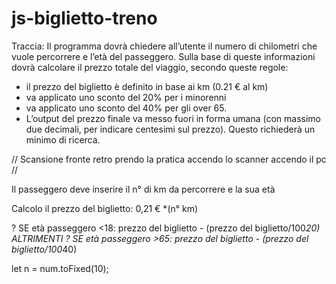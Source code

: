 # js-biglietto-treno

Traccia: Il programma dovrà chiedere all’utente il numero di chilometri che vuole percorrere e l’età del passeggero. Sulla base di queste informazioni dovrà calcolare il prezzo totale del viaggio, secondo queste regole:
- il prezzo del biglietto è definito in base ai km (0.21 € al km)
- va applicato uno sconto del 20% per i minorenni
- va applicato uno sconto del 40% per gli over 65.
- L’output del prezzo finale va messo fuori in forma umana (con massimo due decimali, per indicare centesimi sul prezzo). Questo richiederà un minimo di ricerca.

// Scansione fronte retro prendo la pratica accendo lo scanner accendo il pc //

Il passeggero deve inserire il n° di km da percorrere e la sua età

Calcolo il prezzo del biglietto: 0,21 € *(n° km)

 ? SE età passeggero <18: prezzo del biglietto - (prezzo del biglietto/100*20)
 ALTRIMENTI ? SE età passeggero >65: prezzo del biglietto - (prezzo del biglietto/100*40)

let n = num.toFixed(10);